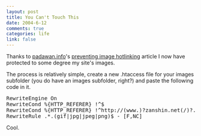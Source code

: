 ```yaml
--- 
layout: post
title: You Can't Touch This
date: 2004-6-12
comments: true
categories: life
link: false
---
```

Thanks to <a href="http://www.padawan.info/" title="padawan.info">padawan.info</a>'s <a href="http://www.padawan.info/weblog/preventing_image_hotlinking.html" title="preventing image hotlinking">preventing image hotlinking</a> article I now have protected to some degree my site's images.

The process is relatively simple, create a new .htaccess file for your images subfolder (you do have an images subfolder, right?) and paste the following code in it.
<pre>
RewriteEngine On
RewriteCond %{HTTP_REFERER} !^$
RewriteCond %{HTTP_REFERER} !^http://(www.)?zanshin.net(/)?.*$ [NC]
RewriteRule .*.(gif|jpg|jpeg|png)$ - [F,NC]</pre>
Cool.
